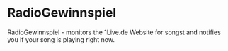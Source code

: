 # RadioGewinnspiel
RadioGewinnspiel - monitors the 1Live.de Website for songst and notifies you if your song is playing right now.
